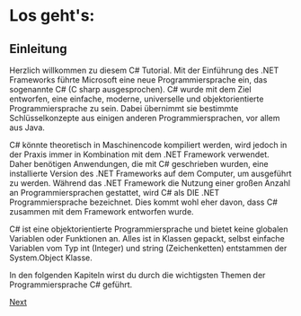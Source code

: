 # Los geht's:

## Einleitung

Herzlich willkommen zu diesem C# Tutorial. Mit der Einführung des .NET Frameworks führte Microsoft eine neue Programmiersprache ein, das sogenannte C# (C sharp ausgesprochen). C# wurde mit dem Ziel entworfen, eine einfache, moderne, universelle und objektorientierte Programmiersprache zu sein. Dabei übernimmt sie bestimmte Schlüsselkonzepte aus einigen anderen Programmiersprachen, vor allem aus Java.

C# könnte theoretisch in Maschinencode kompiliert werden, wird jedoch in der Praxis immer in Kombination mit dem .NET Framework verwendet. Daher benötigen Anwendungen, die mit C# geschrieben wurden, eine installierte Version des .NET Frameworks auf dem Computer, um ausgeführt zu werden. Während das .NET Framework die Nutzung einer großen Anzahl an Programmiersprachen gestattet, wird C# als DIE .NET Programmiersprache bezeichnet. Dies kommt wohl eher davon, dass C# zusammen mit dem Framework entworfen wurde.

C# ist eine objektorientierte Programmiersprache und bietet keine globalen Variablen oder Funktionen an. Alles ist in Klassen gepackt, selbst einfache Variablen vom Typ int (Integer) und string (Zeichenketten) entstammen der System.Object Klasse.

In den folgenden Kapiteln wirst du durch die wichtigsten Themen der Programmiersprache C# geführt.

[Next](GettingStarted/VisualStudioCommunity.md)